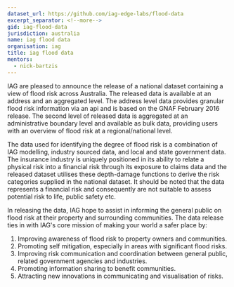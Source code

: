 ```yaml
---
dataset_url: https://github.com/iag-edge-labs/flood-data
excerpt_separator: <!--more-->
gid: iag-flood-data
jurisdiction: australia
name: iag flood data
organisation: iag
title: iag flood data
mentors:
  - nick-bartzis
---
```


IAG are pleased to announce the release of a national dataset containing a view of flood risk across Australia. The released data is available at an address and an aggregated level. The address level data provides granular flood risk information via an api and is based on the GNAF February 2016 release.  The second level of released data is aggregated at an administrative boundary level and available as bulk data, providing users with an overview of flood risk at a regional/national level.

<!--more-->

The data used for identifying the degree of flood risk is a combination of IAG modelling, industry sourced data, and local and state government data. The insurance industry is uniquely positioned in its ability to relate a physical risk into a financial risk through its exposure to claims data and the released dataset utilises these depth-damage functions to derive the risk categories supplied in the national dataset. It should be noted that the data represents a financial risk and consequently are not suitable to assess potential risk to life, public safety etc.

In releasing the data, IAG hope to assist in informing the general public on flood risk at their property and surrounding communities. The data release ties in with IAG's core mission of making your world a safer place by:
1.	Improving awareness of flood risk to property owners and communities.
2.	Promoting self mitigation, especially in areas with significant flood risks.
3.	Improving risk communication and coordination between general public, related government agencies and industries.
4.	Promoting information sharing to benefit communities.
5.	Attracting new innovations in communicating and visualisation of risks.